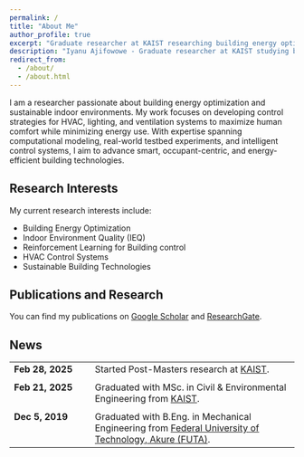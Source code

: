 ```yaml
---
permalink: /
title: "About Me"
author_profile: true
excerpt: "Graduate researcher at KAIST researching building energy optimization, occupancy comfort, and reinforcement learning for building control"
description: "Iyanu Ajifowowe - Graduate researcher at KAIST studying building energy optimization, indoor environment quality, and reinforcement learning for HVAC control systems"
redirect_from: 
  - /about/
  - /about.html
---
```


I am a researcher passionate about building energy optimization and sustainable indoor environments. My work focuses on developing control strategies for HVAC, lighting, and ventilation systems to maximize human comfort while minimizing energy use. With expertise spanning computational modeling, real-world testbed experiments, and intelligent control systems, I aim to advance smart, occupant-centric, and energy-efficient building technologies.

## Research Interests

My current research interests include:
- Building Energy Optimization 
- Indoor Environment Quality (IEQ)
- Reinforcement Learning for Building control
- HVAC Control Systems
- Sustainable Building Technologies

<!-- ## Academic Background
- M.Sc. Civil and Environmental Engineering
  - KAIST, Daejeon, South Korea
  - Feb. 2023 — Feb. 2025
  - Thesis: Optimizing Indoor Environmental Systems Control for Maximizing Human Comfort and Energy Efficiency Based on Reinforcement Learning

- B.Eng. in Mechanical Engineering
  - Federal University of Technology, Akure (FUTA), Akure, Nigeria
  - Dates: Jan. 2014 - Dec. 2019
  - Thesis: Development of an Expert System for Aircraft Failure Causes, Predictions, and Remedies -->


## Publications and Research

You can find my publications on [Google Scholar](https://scholar.google.com/citations?user=vg12o4kAAAAJ&hl=en) and [ResearchGate](https://www.researchgate.net/profile/Iyanu-Ajifowowe).

<!-- ## Contact

Feel free to reach out to me at Ajifowowemichael at kaist.ac.kr or connect with me on [LinkedIn](https://www.linkedin.com/in/iyanu-ajifowowe-24272622b/). -->

## News

<table style="border-collapse: collapse; border: none; width: 100%;">
<tr style="border: none;">
<td style="border: none; vertical-align: top; width: 120px; padding-right: 15px;"><strong>Feb 28, 2025</strong></td>
<td style="border: none; vertical-align: top;">Started Post-Masters research at <a href="https://www.kaist.ac.kr">KAIST</a>.</td>
</tr>
<tr style="border: none;">
<td style="border: none; vertical-align: top; width: 120px; padding-right: 15px; padding-top: 8px;"><strong>Feb 21, 2025</strong></td>
<td style="border: none; vertical-align: top; padding-top: 8px;">Graduated with MSc. in Civil & Environmental Engineering from <a href="https://www.kaist.ac.kr">KAIST</a>.</td>
</tr>
<tr style="border: none;">
<td style="border: none; vertical-align: top; width: 120px; padding-right: 15px; padding-top: 8px;"><strong>Dec 5, 2019</strong></td>
<td style="border: none; vertical-align: top; padding-top: 8px;">Graduated with B.Eng. in Mechanical Engineering from <a href="https://futa.edu.ng">Federal University of Technology, Akure (FUTA)</a>.</td>
</tr>
</table>